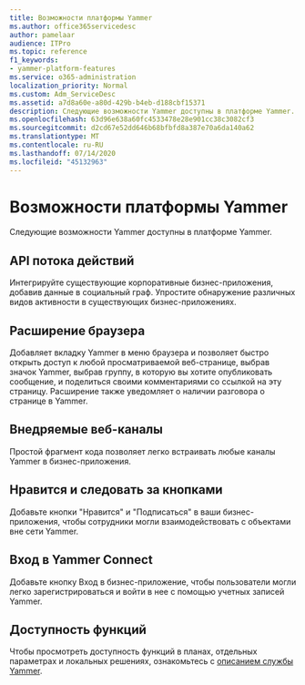 ```yaml
---
title: Возможности платформы Yammer
ms.author: office365servicedesc
author: pamelaar
audience: ITPro
ms.topic: reference
f1_keywords:
- yammer-platform-features
ms.service: o365-administration
localization_priority: Normal
ms.custom: Adm_ServiceDesc
ms.assetid: a7d8a60e-a80d-429b-b4eb-d188cbf15371
description: Следующие возможности Yammer доступны в платформе Yammer.
ms.openlocfilehash: 63d96e638a60fc4533478e28e901cc38c3082cf3
ms.sourcegitcommit: d2cd67e52dd646b68bfbfd8a387e70a6da140a62
ms.translationtype: MT
ms.contentlocale: ru-RU
ms.lasthandoff: 07/14/2020
ms.locfileid: "45132963"
---
```

# <a name="yammer-platform-features"></a>Возможности платформы Yammer

Следующие возможности Yammer доступны в платформе Yammer.
 
## <a name="activity-stream-api"></a>API потока действий

Интегрируйте существующие корпоративные бизнес-приложения, добавив данные в социальный граф. Упростите обнаружение различных видов активности в существующих бизнес-приложениях.
  
## <a name="browser-extension"></a>Расширение браузера

Добавляет вкладку Yammer в меню браузера и позволяет быстро открыть доступ к любой просматриваемой веб-странице, выбрав значок Yammer, выбрав группу, в которую вы хотите опубликовать сообщение, и поделиться своими комментариями со ссылкой на эту страницу. Расширение также уведомляет о наличии разговора о странице в Yammer. 

## <a name="embeddable-feeds"></a>Внедряемые веб-каналы

Простой фрагмент кода позволяет легко встраивать любые каналы Yammer в бизнес-приложения.
  
## <a name="like-and-follow-buttons"></a>Нравится и следовать за кнопками

Добавьте кнопки "Нравится" и "Подписаться" в ваши бизнес-приложения, чтобы сотрудники могли взаимодействовать с объектами вне сети Yammer.
  
## <a name="yammer-connect-login"></a>Вход в Yammer Connect

Добавьте кнопку Вход в бизнес-приложение, чтобы пользователи могли легко зарегистрироваться и войти в нее с помощью учетных записей Yammer.

## <a name="feature-availability"></a>Доступность функций

Чтобы просмотреть доступность функций в планах, отдельных параметрах и локальных решениях, ознакомьтесь с [описанием службы Yammer](yammer-service-description.md).
  

